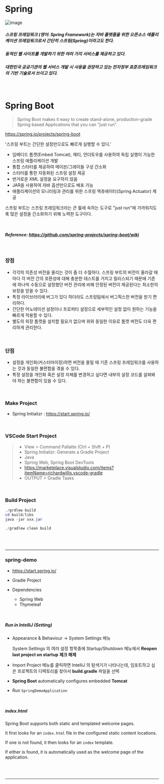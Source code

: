 # Spring

![image](https://user-images.githubusercontent.com/41619898/71123109-48477b80-2225-11ea-8e91-d90884619800.png)

##### **스프링 프레임워크 (영어: Spring Framework)는 자바 플랫폼을 위한 오픈소스 애플리케이션 프레임워크로서 간단히 스프링(Spring)이라고도 한다.**

##### **동적인 웹 사이트를 개발하기 위한 여러 가지 서비스를 제공하고 있다.**

##### **대한민국 공공기관의 웹 서비스 개발 시 사용을 권장하고 있는 전자정부 표준프레임워크의 기반 기술로서 쓰이고 있다.**

<br/>

# Spring Boot

> Spring Boot makes it easy to create stand-alone, production-grade Spring based Applications that you can "just run".

https://spring.io/projects/spring-boot

'스프링 부트는 간단한 설정만으로도 빠르게 실행할 수 있다.'

- 임베디드 톰캣(Embed Tomcat), 제티, 언더토우를 사용하여 독립 실행이 가능한 스프링 애플리케이션 개발
- 통합 스타터를 제공하여 메이븐/그레이들 구성 간소화
- 스타터를 통한 자동화된 스프링 설정 제공
- 번거로운 XML 설정을 요구하지 않음
- JAR을 사용하여 자바 옵션만으로도 배포 가능
- 애플리케이션의 모니터링과 관리를 위한 스프링 액츄에이터(Spring Actuator) 제공

스프링 부트는 스프링 프레임워크라는 큰 틀에 속하는 도구로 "just run"에 가까워지도록 많은 설정을 간소화하기 위해 노력한 도구이다.

<br/>

##### Reference: https://github.com/spring-projects/spring-boot/wiki

<br/>

### 장점

- 각각의 의존성 버전을 올리는 것이 좀 더 수월하다. 스프링 부트의 버전이 올라갈 때마다 각 버전 간의 호환성에 대해 충분한 테스트를 거치고 릴리스되기 때문에 기존에 하나씩 수동으로 설정했던 버전 관리에 비해 안정된 버전이 제공된다는 최소한의 보장을 얻을 수 있다.
- 특정 라이브러리에 버그가 있다 하더라도 스프링팀에서 버그픽스한 버전을 받기 편리하다.
- 간단한 어노테이션 설정이나 프로퍼티 설정으로 세부적인 설정 없이 원하는 기능을 빠르게 적용할 수 있다.
- 별도의 외장 톰캣을 설치할 필요가 없으며 위와 동일한 이유로 톰캣 버전도 더욱 편리하게 관리한다.

<br/>

### 단점

- 설정을 개인화(커스터마이징)하면 버전을 올릴 때 기존 스프링 프레임워크를 사용하는 것과 동일한 불편함을 겪을 수 있다.
- 특정 설정을 개인화 혹은 설정 자체를 변경하고 싶다면 내부의 설정 코드를 살펴봐야 하는 불편함이 있을 수 있다.

<br/>

### Make Project

- Spring Initializr : https://start.spring.io/

<br/>

### VSCode Start Project

>- View > Command Pallatte (Ctrl + Shift + P)
>- Spring Initializr: Generate a Gradle Project
>- Java
>- Spring Web, Spring Boot DevTools
>- https://marketplace.visualstudio.com/items?itemName=richardwillis.vscode-gradle
>  - OUTPUT > Gradle Tasks

<br/>

### Build Project

```powershell
./grdlew build
cd build/libs
java -jar xxx.jar

./gradlew clean build
```

<br/>

<br/>

------------

### spring-demo

- https://start.spring.io/

- Gradle Project

- Dependencies
  - Spring Web
  - Thymeleaf

<br/>

##### Run in IntelliJ (Setting)

- Appearance & Behaviour -> System Settings 메뉴

  System Settings 의 여러 설정 항목중에 Startup/Shutdown 메뉴에서 **Reopen last project on startup** **체크 해제**

- Import Project 메뉴를 클릭하면 IntelliJ 의 탐색기가 나타나는데, 임포트하고 싶은 프로젝트의 디렉토리를 찾아서 **build.gradle** 파일을 선택

- **Spring Boot** automatically configures embedded **Tomcat**

- Run `SpringDemoApplication` 

<br/>

##### index.html

Spring Boot supports both static and templated welcome pages.

It first looks for an `index.html` file in the configured static content locations.

If one is not found, it then looks for an `index` template.

If either is found, it is automatically used as the welcome page of the application.

<br/>

<br/>

--------



